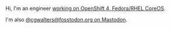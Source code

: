 Hi, I'm an engineer [working on OpenShift 4, Fedora/RHEL CoreOS](https://blog.verbum.org/2021/03/05/why-i-work-on-openshift-and-fedora-rhel/).

I'm also [@cgwalters@fosstodon.org on Mastodon](https://fosstodon.org/@cgwalters).
